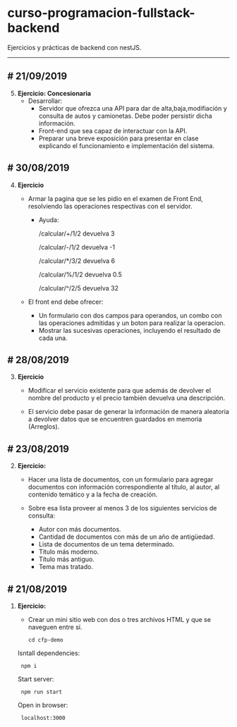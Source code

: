 # curso-programacion-fullstack-backend
Ejercicios y prácticas de backend con nestJS.

***
## \# 21/09/2019

5. **Ejercicio: Concesionaria**
    - Desarrollar:
        - Servidor que ofrezca una API para dar de alta,baja,modifiación y consulta de autos y camionetas. Debe poder persistir dicha información.
        - Front-end que sea capaz de interactuar con la API.
        - Preparar una breve exposición para presentar en clase explicando el funcionamiento e implementación del sistema.

## \# 30/08/2019

4. **Ejercicio**
    - Armar la pagina que se les pidio en el examen de Front End, resolviendo las operaciones respectivas con el servidor.
        - Ayuda:

            /calcular/+/1/2 devuelva 3

            /calcular/-/1/2 devuelva -1

            /calcular/*/3/2 devuelva 6

            /calcular/%/1/2 devuelva 0.5

            /calcular/^/2/5 devuelva 32

    - El front end debe ofrecer:
        - Un formulario con dos campos para operandos, un combo con las operaciones admitidas y un boton para realizar la operacion.
        - Mostrar las sucesivas operaciones, incluyendo el resultado de cada una.

## \# 28/08/2019

3. **Ejercicio**
    - Modificar el servicio existente para que además de devolver el nombre del producto y el precio también devuelva una descripción.

    - El servicio debe pasar de generar la información de manera aleatoria a devolver datos que se encuentren guardados en memoria (Arreglos).

## \# 23/08/2019

2. **Ejercicio:**
    - Hacer una lista de documentos, con un formulario para agregar documentos con información correspondiente al título, al autor, al contenido temático y a la fecha de creación.

    - Sobre esa lista proveer al menos 3 de los siguientes servicios de consulta:

        - Autor con más documentos.
        - Cantidad de documentos con más de un año de antigüedad.
        - Lista de documentos de un tema determinado.
        - Título más moderno.
        - Título más antiguo.
        - Tema mas tratado.  

## \# 21/08/2019

1. **Ejercicio:**
    - Crear un mini sitio web con dos o tres archivos HTML y que se naveguen entre sí.

          cd cfp-demo
    Isntall dependencies:
    
        npm i
    Start server:
        
        npm run start

    Open in browser:
    
        localhost:3000